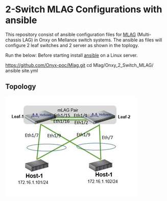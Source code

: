 # 2-Switch MLAG Configurations with ansible

This repository consist of ansible configuration files for [MLAG](https://community.mellanox.com/s/article/how-to-configure-mlag-on-mellanox-switches) (Multi-chassis LAG) in Onxy on Mellanox switch systems.
The ansible  as files will configure 2 leaf switches and 2 server as shown in the toplogy.

Run the below:
Before starting install [ansible](https://docs.ansible.com/ansible/latest/installation_guide/intro_installation.html) on a Linux server.

https://github.com/Onyx-poc/Mlag.git
cd Mlag/Onxy_2_Switch_MLAG/
ansible site.yml 

Topology
--------
![](Onxy_2_Switch_MLAG/topology.jpg)
